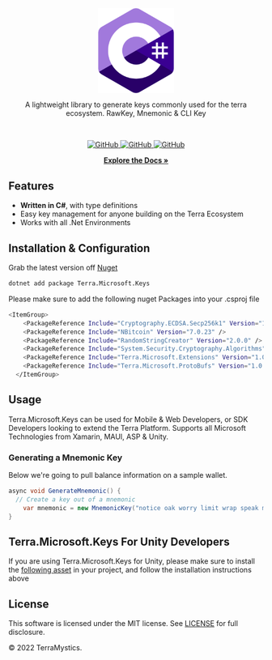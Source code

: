 
<p align="center">
    <a href="https://github.com/TheArchitect123"><img src="CIcon.png" align="center" width=150/></a>
</p>

<p align="center">
A lightweight library to generate keys commonly used for the terra ecosystem. RawKey, Mnemonic & CLI Key
</p>
<br/>

<p align="center">
  <a href="https://github.com/TerraMystics/Terra.Microsoft.Keys/blob/main/LICENSE.md">
  <img alt="GitHub" src="https://img.shields.io/github/license/terra-money/terra.js">
  </a>

  <a href="https://www.nuget.org/packages/Terra.Microsoft.Keys/1.0.0">
    <img alt="GitHub" src="https://img.shields.io/nuget/v/Terra.Microsoft.Keys">
  </a>
  
  <a href="https://www.nuget.org/packages/Terra.Microsoft.Keys/1.0.0">
    <img alt="GitHub" src="https://img.shields.io/nuget/dt/Terra.Microsoft.Keys?color=red">
  </a>
</p>

<p align="center">
  <a href="https://docs.terra.money/develop/feather-js/keys"><strong>Explore the Docs »</strong></a>
  <br />
</p>

## Features

- **Written in C#**, with type definitions
- Easy key management for anyone building on the Terra Ecosystem
- Works with all .Net Environments

## Installation & Configuration

Grab the latest version off [Nuget](https://www.nuget.org/packages/TerraMystics/1.0.0)

```sh
dotnet add package Terra.Microsoft.Keys
```

Please make sure to add the following nuget Packages into your .csproj file
```sh
<ItemGroup>
    <PackageReference Include="Cryptography.ECDSA.Secp256k1" Version="1.1.3" />
    <PackageReference Include="NBitcoin" Version="7.0.23" />
    <PackageReference Include="RandomStringCreator" Version="2.0.0" />
    <PackageReference Include="System.Security.Cryptography.Algorithms" Version="4.3.1" />
    <PackageReference Include="Terra.Microsoft.Extensions" Version="1.0.1" />
    <PackageReference Include="Terra.Microsoft.ProtoBufs" Version="1.0.1" />
  </ItemGroup>
```

## Usage

Terra.Microsoft.Keys can be used for Mobile & Web Developers, or SDK Developers looking to extend the Terra Platform. Supports all Microsoft Technologies from Xamarin, MAUI, ASP & Unity.

### Generating a Mnemonic Key

Below we're going to pull balance information on a sample wallet.
```cs
async void GenerateMnemonic() {
  // Create a key out of a mnemonic
    var mnemonic = new MnemonicKey("notice oak worry limit wrap speak medal online prefer cluster roof addict wrist behave treat actual wasp year salad speed social layer crew genius");
}
```

## Terra.Microsoft.Keys For Unity Developers

If you are using Terra.Microsoft.Keys for Unity, please make sure to install the [following asset](https://github.com/TerraMystics/NuGetForUnity) in your project, and follow the installation instructions above

## License

This software is licensed under the MIT license. See [LICENSE](./LICENSE) for full disclosure.

© 2022 TerraMystics.
